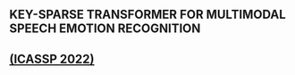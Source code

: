 ## KEY-SPARSE TRANSFORMER FOR MULTIMODAL SPEECH EMOTION RECOGNITION
## [(ICASSP 2022)](https://ieeexplore.ieee.org/abstract/document/9746598)

